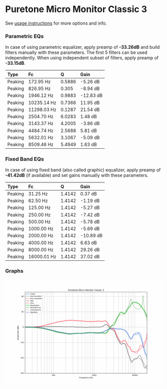 # Puretone Micro Monitor Classic 3
See [usage instructions](https://github.com/jaakkopasanen/AutoEq#usage) for more options and info.

### Parametric EQs
In case of using parametric equalizer, apply preamp of **-33.26dB** and build filters manually
with these parameters. The first 5 filters can be used independently.
When using independent subset of filters, apply preamp of **-33.15dB**.

| Type    | Fc          |      Q | Gain      |
|:--------|:------------|:-------|:----------|
| Peaking | 172.95 Hz   | 0.5886 | -5.26 dB  |
| Peaking | 826.95 Hz   | 0.305  | -8.94 dB  |
| Peaking | 1946.12 Hz  | 0.9883 | -12.83 dB |
| Peaking | 10235.14 Hz | 0.7366 | 11.95 dB  |
| Peaking | 11298.03 Hz | 0.1287 | 21.54 dB  |
| Peaking | 2504.70 Hz  | 6.0283 | 1.48 dB   |
| Peaking | 3143.37 Hz  | 4.2005 | -3.86 dB  |
| Peaking | 4484.74 Hz  | 2.5688 | 5.81 dB   |
| Peaking | 5632.01 Hz  | 3.1067 | -5.09 dB  |
| Peaking | 8509.46 Hz  | 5.4949 | 1.63 dB   |

### Fixed Band EQs
In case of using fixed band (also called graphic) equalizer, apply preamp of **-41.42dB**
(if available) and set gains manually with these parameters.

| Type    | Fc          |      Q | Gain      |
|:--------|:------------|:-------|:----------|
| Peaking | 31.25 Hz    | 1.4142 | 0.37 dB   |
| Peaking | 62.50 Hz    | 1.4142 | -1.19 dB  |
| Peaking | 125.00 Hz   | 1.4142 | -5.27 dB  |
| Peaking | 250.00 Hz   | 1.4142 | -7.42 dB  |
| Peaking | 500.00 Hz   | 1.4142 | -5.78 dB  |
| Peaking | 1000.00 Hz  | 1.4142 | -5.69 dB  |
| Peaking | 2000.00 Hz  | 1.4142 | -10.89 dB |
| Peaking | 4000.00 Hz  | 1.4142 | 6.63 dB   |
| Peaking | 8000.00 Hz  | 1.4142 | 29.26 dB  |
| Peaking | 16000.01 Hz | 1.4142 | 37.02 dB  |

### Graphs
![](./Puretone%20Micro%20Monitor%20Classic%203.png)